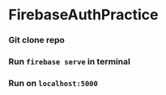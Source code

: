 # FirebaseAuthPractice

### Git clone repo
### Run `firebase serve` in terminal
### Run on `localhost:5000`